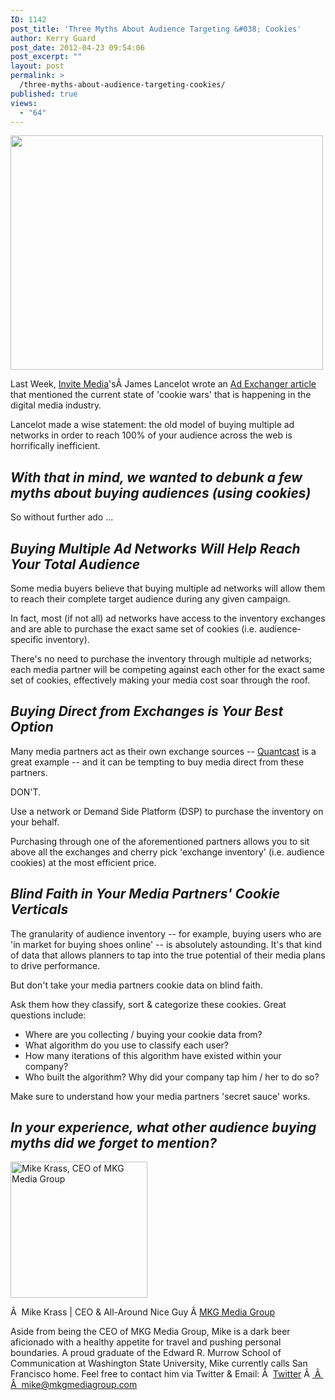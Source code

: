 ```yaml
---
ID: 1142
post_title: 'Three Myths About Audience Targeting &#038; Cookies'
author: Kerry Guard
post_date: 2012-04-23 09:54:06
post_excerpt: ""
layout: post
permalink: >
  /three-myths-about-audience-targeting-cookies/
published: true
views:
  - "64"
---
```

<img class="aligncenter size-full wp-image-1147" title="cookies01" src="http://mkgmediagroup.com/wp-content/uploads/2012/04/cookies01.jpg" alt="" width="500" height="375" />

Last Week, <a href="http://invitemedia.com" target="_blank">Invite Media</a>'sÂ James Lancelot wrote an <a href="http://www.adexchanger.com/data-driven-thinking/cookie-wars/" target="_blank">Ad Exchanger article </a>that mentioned the current state of 'cookie wars' that is happening in the digital media industry.

Lancelot made a wise statement: the old model of buying multiple ad networks in order to reach 100% of your audience across the web is horrifically inefficient.
<h2><em>With that in mind, we wanted to debunk a few myths about buying audiences (using cookies)</em></h2>
So without further ado ...
<h2><em>Buying Multiple Ad Networks Will Help Reach Your Total Audience</em></h2>
Some media buyers believe that buying multiple ad networks will allow them to reach their complete target audience during any given campaign.

In fact, most (if not all) ad networks have access to the inventory exchanges and are able to purchase the exact same set of cookies (i.e. audience-specific inventory).

There's no need to purchase the inventory through multiple ad networks; each media partner will be competing against each other for the exact same set of cookies, effectively making your media cost soar through the roof.
<h2><em>Buying Direct from Exchanges is Your Best Option</em></h2>
Many media partners act as their own exchange sources -- <a href="http://quantcast.com" target="_blank">Quantcast</a> is a great example -- and it can be tempting to buy media direct from these partners.

DON'T.

Use a network or Demand Side Platform (DSP) to purchase the inventory on your behalf.

Purchasing through one of the aforementioned partners allows you to sit above all the exchanges and cherry pick 'exchange inventory' (i.e. audience cookies) at the most efficient price.
<h2><em>Blind Faith in Your Media Partners' Cookie Verticals</em></h2>
The granularity of audience inventory -- for example, buying users who are 'in market for buying shoes online' -- is absolutely astounding. It's that kind of data that allows planners to tap into the true potential of their media plans to drive performance.

But don't take your media partners cookie data on blind faith.

Ask them how they classify, sort &amp; categorize these cookies. Great questions include:
<ul>
	<li>Where are you collecting / buying your cookie data from?</li>
	<li>What algorithm do you use to classify each user?</li>
	<li>How many iterations of this algorithm have existed within your company?</li>
	<li>Who built the algorithm? Why did your company tap him / her to do so?</li>
</ul>
Make sure to understand how your media partners 'secret sauce' works.
<h2><em>In your experience, what other audience buying myths did we forget to mention?</em></h2>

<img src="http://mkgmediagroup.com/wp-content/uploads/2011/08/mk_median_bw_head.jpeg" alt="Mike Krass, CEO of MKG Media Group" width="219" height="218" class="alignleft size-full wp-image-1794" />

Â  <span itemprop="jobTitle">Mike Krass | CEO & All-Around Nice Guy</span>
Â <a href="http://www.mkgmediagroup.com" itemprop="url">MKG Media Group</a>
</span>

Aside from being the CEO of MKG Media Group, Mike is a dark beer aficionado with a healthy appetite for travel and pushing personal boundaries. A proud graduate of the Edward R. Murrow School of Communication at Washington State University, Mike currently calls San Francisco home. Feel free to contact him via Twitter & Email:
Â  <a href="http://www.twitter.com/mikekrass" itemprop="url">Twitter</a>
Â <a href="mailto:mike@mkgmediagroup.com" itemprop="email">
Â  Â  mike@mkgmediagroup.com</a>
</div>
&nbsp;